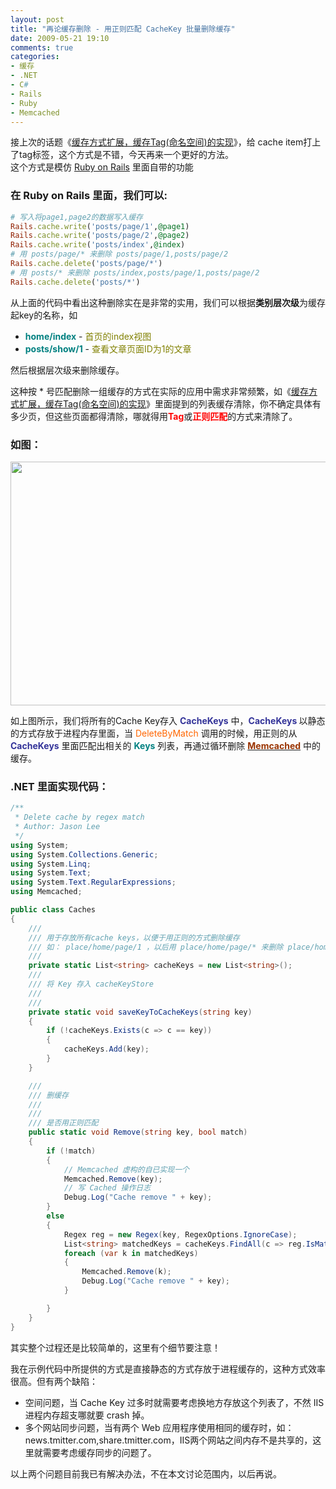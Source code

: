 ```yaml
---
layout: post
title: "再论缓存删除 - 用正则匹配 CacheKey 批量删除缓存"
date: 2009-05-21 19:10
comments: true
categories:
- 缓存
- .NET
- C#
- Rails
- Ruby
- Memcached
---
```

接上次的话题《<a href="/blog/group-caches-with-tag-or-namespace" target="_blank">缓存方式扩展，缓存Tag(命名空间)的实现</a>》，给 cache item打上了tag标签，这个方式是不错，今天再来一个更好的方法。<br />这个方式是模仿 <a href="http://www.rubyonrails.com" target="_blank">Ruby on Rails</a> 里面自带的功能

### 在 Ruby on Rails 里面，我们可以:

```ruby
# 写入将page1,page2的数据写入缓存
Rails.cache.write('posts/page/1',@page1)
Rails.cache.write('posts/page/2',@page2)
Rails.cache.write('posts/index',@index)
# 用 posts/page/* 来删除 posts/page/1,posts/page/2
Rails.cache.delete('posts/page/*')
# 用 posts/* 来删除 posts/index,posts/page/1,posts/page/2
Rails.cache.delete('posts/*')
```

<p>从上面的代码中看出这种删除实在是非常的实用，我们可以根据<strong>类别层次级</strong>为缓存起key的名称，如</p>

* <span style="color: #008080;"><strong>home/index</strong></span> - <span style="color: #808000;">首页的index视图</span>
* <strong><span style="color: #008080;">posts/show/1</span></strong> - <span style="color: #808000;">查看文章页面ID为1的文章</span>

然后根据层次级来删除缓存。

这种按 * 号匹配删除一组缓存的方式在实际的应用中需求非常频繁，如《<a href="http://huacn.blogbus.com/logs/39240733.html" target="_blank">缓存方式扩展，缓存Tag(命名空间)的实现</a>》里面提到的列表缓存清除，你不确定具体有多少页，但这些页面都得清除，哪就得用<span style="color: #ff0000;"><strong>Tag</strong></span>或<span style="color: #ff0000;"><strong>正则匹配</strong></span>的方式来清除了。

### 如图：

<img src="http://farm4.static.flickr.com/3367/3550693852_868742b518_o.png" border="0" width="516" height="390" />

如上图所示，我们将所有的Cache Key存入 <span style="color: #333399;"><strong>CacheKeys</strong> </span>中，<span style="color: #333399;"><strong>CacheKeys </strong></span>以静态的方式存放于进程内存里面，当 <span style="color: #ff6600;">DeleteByMatch</span> 调用的时候，用正则的从 <span style="color: #333399;"><strong>CacheKeys</strong> </span>里面匹配出相关的 <span style="color: #008080;"><strong>Keys</strong> </span>列表，再通过循环删除 <a href="http://www.danga.com/memcached/" target="_blank"><strong><span style="color: #993300;">Memcached</span></strong></a> 中的缓存。

### .NET 里面实现代码：

```c#
/**
 * Delete cache by regex match
 * Author: Jason Lee
 */
using System;
using System.Collections.Generic;
using System.Linq;
using System.Text;
using System.Text.RegularExpressions;
using Memcached;

public class Caches
{
    ///
    /// 用于存放所有cache keys，以便于用正则的方式删除缓存
    /// 如： place/home/page/1 ，以后用 place/home/page/* 来删除 place/home/page/1,place/home/page/2 ... place/home/page/n
    ///
    private static List<string> cacheKeys = new List<string>();
    ///
    /// 将 Key 存入 cacheKeyStore
    ///
    ///
    private static void saveKeyToCacheKeys(string key)
    {
        if (!cacheKeys.Exists(c => c == key))
        {
            cacheKeys.Add(key);
        }
    }

    ///
    /// 删缓存
    ///
    ///
    /// 是否用正则匹配
    public static void Remove(string key, bool match)
    {
        if (!match)
        {
            // Memcached 虚构的自已实现一个
            Memcached.Remove(key);
            // 写 Cached 操作日志
            Debug.Log("Cache remove " + key);
        }
        else
        {
            Regex reg = new Regex(key, RegexOptions.IgnoreCase);
            List<string> matchedKeys = cacheKeys.FindAll(c => reg.IsMatch(c));
            foreach (var k in matchedKeys)
            {
                Memcached.Remove(k);
                Debug.Log("Cache remove " + key);
            }

        }
    }
}
```

其实整个过程还是比较简单的，这里有个细节要注意！

我在示例代码中所提供的方式是直接静态的方式存放于进程缓存的，这种方式效率很高。但有两个缺陷：

* 空间问题，当 Cache Key 过多时就需要考虑换地方存放这个列表了，不然 IIS 进程内存超支哪就要 crash 掉。
* 多个网站同步问题，当有两个 Web 应用程序使用相同的缓存时，如：news.tmitter.com,share.tmitter.com，IIS两个网站之间内存不是共享的，这里就需要考虑缓存同步的问题了。

以上两个问题目前我已有解决办法，不在本文讨论范围内，以后再说。